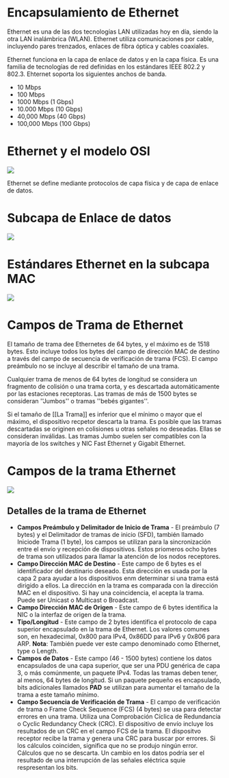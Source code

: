 # Encapsulamiento de Ethernet

Ethernet es una de las dos tecnologías LAN utilizadas hoy en día, siendo la otra LAN inalámbrica (WLAN). Ethernet utiliza comunicaciones por cable, incluyendo pares trenzados, enlaces de fibra óptica y cables coaxiales.

Ethernet funciona en la capa de enlace de datos y en la capa física. Es una familia de tecnologías de red definidas en los estándares IEEE 802.2 y 802.3. Ehternet soporta los siguientes anchos de banda.

-   10 Mbps
-   100 Mbps
-   1000 Mbps (1 Gbps)
-   10.000 Mbps (10 Gbps)
-   40,000 Mbps (40 Gbps)
-   100,000 Mbps (100 Gbps)

# Ethernet y el modelo OSI

![](https://ccnadesdecero.es/wp-content/uploads/2017/11/Encapsulamiento-Ethernet.png)

Ethernet se define mediante protocolos de capa física y de capa de enlace de datos.

# Subcapa de Enlace de datos

![](https://ccnadesdecero.es/wp-content/uploads/2017/11/Subcapas-de-Enlace-de-Datos-1.png)

# Estándares Ethernet en la subcapa MAC

![](https://ccnadesdecero.es/wp-content/uploads/2017/11/Subcapa-LLC.png)

# Campos de Trama de Ethernet

El tamaño de trama dee Ethernetes de 64 bytes, y el máximo es de 1518 bytes. Esto incluye todos los bytes del campo de dirección MAC de destino a través del campo de secuencia de verificación de trama (FCS). El campo preámbulo no se incluye al describir el tamaño de una trama.

Cualquier trama de menos de 64 bytes de longitud se considera un fragmento de colisión o una trama corta, y es descartada automáticamente por las estaciones receptoras. Las tramas de más de 1500 bytes se consideran ''Jumbos'' o tramas ''bebés gigantes''.

Si el tamaño de [[La Trama]] es inferior que el mínimo o mayor que el máximo, el dispositivo recpetor descarta la trama. Es posible que las tramas descartadas se originen en colisiones u otras señales no deseadas. Ellas se consideran inválidas. Las tramas Jumbo suelen ser compatibles con la mayoría de los switches y NIC Fast Ethernet y Gigabit Ethernet.

# Campos de la trama Ethernet

![](https://ccnadesdecero.es/wp-content/uploads/2017/11/Campos-de-trama-Ethernet.png)

## Detalles de la trama de Ethernet

-   **Campos Preámbulo y Delimitador de Inicio de Trama** - El preámbulo (7 bytes) y el Delimitador de tramas de inicio (SFD), también llamado Iniciode Trama (1 byte), los campos se utilizan para la sincronización entre el envío y recepción de dispositivos. Estos priomeros ocho bytes de trama son utilizados para llamar la atención de los nodos receptores.
-   **Campo Dirección MAC de Destino** - Este campo de 6 bytes es el identificador del destinario deseado. Esta dirección es usada por la capa 2 para ayudar a los dispositivos enm determinar si una trama está dirigido a ellos. La dirección en la trama es comparada con la dirección MAC en el dispositivo. Si hay una coincidencia, el acepta la trama. Puede ser Unicast o Multicast o Broadcast.
-   **Campo Dirección MAC de Origen** - Este campo de 6 bytes identifica la NIC o la interfaz de origen de la trama.
-   **Tipo/Longitud** - Este campo de 2 bytes identifica el protocolo de capa superior encapsulado en la trama de Ethernet. Los valores comunes son, en hexadecimal, 0x800 para IPv4, 0x86DD para IPv6 y 0x806 para ARP. **Nota**: También puede ver este campo denominado como Ethernet, type o Length.
-   **Campos de Datos** - Este campo (46 - 1500 bytes) contiene los datos encapsulados de una capa superior, que ser una PDU genérica de capa 3, o más comúnmente, un paquete IPv4. Todas las tramas deben tener, al menos, 64 bytes de longitud. Si un paquete pequeño es encapsulado, bits adicionales llamados **PAD** se utilizan para aumentar el tamaño de la trama a este tamaño mínimo.
-   **Campo Secuencia de Verificación de Trama** - El campo de verificación de trama o Frame Check Sequence (FCS) (4 bytes) se usa para detectar errores en una trama. Utiliza una Comprobación Cíclica de Redundancia o Cyclic Redundancy Check (CRC). El dispositivo de envío incluye los resultados de un CRC en el campo FCS de la trama. El dispositvo receptor recibe la trama y genera una CRC para buscar por errores. Si los cálculos coinciden, significa que no se produjo ningún error. Cálculos que no se descarta. Un cambio en los datos podría ser el resultado de una interrupción de las señales eléctrica squie respresentan los bits.